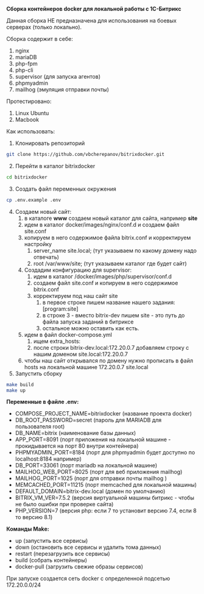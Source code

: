 **Сборка контейнеров docker для локальной работы с 1С-Битрикс**

Данная сборка НЕ предназначена для использования на боевых серверах (только локально).

Сборка содержит в себе:

1. nginx
2. mariaDB
3. php-fpm
4. php-cli
5. supervisor (для запуска агентов)
6. phpmyadmin
7. mailhog (эмуляция отправки почты)

Протестировано:
1. Linux Ubuntu
2. Macbook 

Как использовать:

1. Клонировать репозиторий
```bash
git clone https://github.com/vbcherepanov/bitrixdocker.git 
```
2. Перейти в каталог bitrixdocker
```bash
cd bitrixdocker
```
3. Создать файл переменных окружения
```bash
cp .env.example .env 
```
4. Создаем новый сайт:
   1. в каталоге **www** создаем новый каталог для сайта, например **site**
   2. идем в каталог docker/images/nginx/conf.d и создаем файл site.conf
   3. копируем в него содержимое файла bitrix.conf и корректируем настройку
      1. server_name site.local; (тут указываем по какому домену надо отвечать)
      2. root /var/www/site; (тут указываем каталог где будет сайт)
   4. Создадим конфигурацию для supervisor:
      1. идем в каталог /docker/images/php/supervisor/conf.d
      2. создаем файл site.conf и копируем в него содержимое bitrix.conf
      3. корректируем под наш сайт site
         1. в первое строке пишем название нашего задания: [program:site]
         2. в строке 3 - вместо bitrix-dev пишем site - это путь до файла запуска заданий в битриксе 
         3. остальное можно оставить как есть.
   5. идем в файл docker-compose.yml
      1. ищем extra_hosts:
      2. после строки bitrix-dev.local:172.20.0.7 добавляем строку с нашим доменом site.local:172.20.0.7
   6. чтобы наш сайт открывался по домену нужно прописать в файл hosts на локальной машине 172.20.0.7 site.local 
5. Запустить сборку
```bash
make build
make up
```

**Переменные в файле .env:**

* COMPOSE_PROJECT_NAME=bitrixdocker (название проекта docker)
* DB_ROOT_PASSWORD=secret  (пароль для MARIADB для пользователя root)
* DB_NAME=bitrix (наименование базы данных)
* APP_PORT=8091 (порт приложения на локальной машине - прокидывается на порт 80 внутри контейнера)
* PHPMYADMIN_PORT=8184 (порт для phpmyadmin будет доступно по localhost:8184 например) 
* DB_PORT=33061 (порт mariadb на локальной машине)
* MAILHOG_WEB_PORT=8025 (порт для веб приложения mailhog)
* MAILHOG_PORT=1025 (порт для отправки почты mailhog )
* MEMCACHED_PORT=11215 (порт memcached для локальной машины)
* DEFAULT_DOMAIN=bitrix-dev.local (домен по умолчанию)
* BITRIX_VM_VER=7.5.2 (версия виртуальной машины битрикс - чтобы не было ошибки при проверке сайта)
* PHP_VERSION=7 (версия php: если 7 то установит версию 7.4, если 8 то версию 8.1)

**Команды Make:**

* up (запустить все сервисы)
* down (остановить все сервисы и удалить тома данных)
* restart (перезагрузить все сервисы)
* build (собрать контейнеры)
* docker-pull (загрузить свежие образы сервисов)

При запуске создается сеть docker с определенной подсетью 172.20.0.0/24
